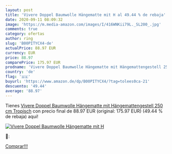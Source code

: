 ```yaml
---
layout: post
title: 'Vivere Doppel Baumwolle Hängematte mit H al 49.44 % de rebaja'
date: 2020-09-11 08:09:32
image: 'https://m.media-amazon.com/images/I/416WNKii79L._SL200_.jpg'
comments: true
category: ofertas
author: ring
slug: 'B00PITYCX4-de'
actualPrice: 88.97 EUR
currency: EUR
price: 88.97
comparePrice: 175.97 EUR
prodname: 'Vivere Doppel Baumwolle Hängematte mit Hängemattengestell 250 cm  Tropisch'
country: 'de'
flag: '🇩🇪'
buyurl: 'https://www.amazon.de/dp/B00PITYCX4/?tag=tolees0ca-21'
descuento: '49.44'
average: '88.97'
---
```


Tienes [Vivere Doppel Baumwolle Hängematte mit Hängemattengestell 250 cm  Tropisch](https://www.amazon.de/dp/B00PITYCX4/?tag=tolees0ca-21) con precio final de  88.97 EUR (original: 175.97 EUR) (49.44 %  de rebaja) aqui!

[![Vivere Doppel Baumwolle Hängematte mit H](https://m.media-amazon.com/images/I/416WNKii79L._SL200_.jpg)](https://www.amazon.de/dp/B00PITYCX4/?tag=tolees0ca-21)

🔎:


[Comprar!!!](https://www.amazon.de/dp/B00PITYCX4/?tag=tolees0ca-21)
